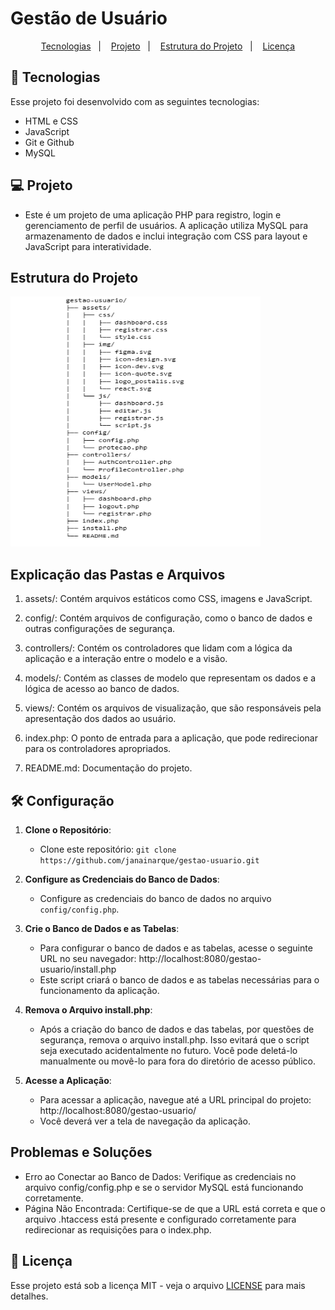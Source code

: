 # Gestão de Usuário

<p align="center">
  <a href="#-tecnologias">Tecnologias</a>&nbsp;&nbsp;&nbsp;|&nbsp;&nbsp;&nbsp;
  <a href="#-projeto">Projeto</a>&nbsp;&nbsp;&nbsp;|&nbsp;&nbsp;&nbsp;
  <a href="#-projeto">Estrutura do Projeto</a>&nbsp;&nbsp;&nbsp;|&nbsp;&nbsp;&nbsp;
  <a href="#memo-licença">Licença</a>
</p>


## 🚀 Tecnologias

Esse projeto foi desenvolvido com as seguintes tecnologias:

- HTML e CSS
- JavaScript
- Git e Github
- MySQL


## 💻 Projeto

* Este é um projeto de uma aplicação PHP para registro, login e gerenciamento de perfil de usuários. 
A aplicação utiliza MySQL para armazenamento de dados e inclui integração com CSS para layout e JavaScript para interatividade.


## Estrutura do Projeto

<img src="assets/img/estrutura_pastas.png" alt="Estrutura do Projeto" width="400" height="400">


## Explicação das Pastas e Arquivos

1. assets/: Contém arquivos estáticos como CSS, imagens e JavaScript.

2. config/: Contém arquivos de configuração, como o banco de dados e outras configurações de segurança.

3. controllers/: Contém os controladores que lidam com a lógica da aplicação e a interação entre o modelo e a visão.

4. models/: Contém as classes de modelo que representam os dados e a lógica de acesso ao banco de dados.

5. views/: Contém os arquivos de visualização, que são responsáveis pela apresentação dos dados ao usuário.

6. index.php: O ponto de entrada para a aplicação, que pode redirecionar para os controladores apropriados.

7. README.md: Documentação do projeto.


## 🛠️ Configuração

1. **Clone o Repositório**: 
   - Clone este repositório: `git clone https://github.com/janainarque/gestao-usuario.git `

2. **Configure as Credenciais do Banco de Dados**: 
   - Configure as credenciais do banco de dados no arquivo `config/config.php`.

3. **Crie o Banco de Dados e as Tabelas**:
   - Para configurar o banco de dados e as tabelas, acesse o seguinte URL no seu navegador: http://localhost:8080/gestao-usuario/install.php
   - Este script criará o banco de dados e as tabelas necessárias para o funcionamento da aplicação.

4. **Remova o Arquivo install.php**:
   - Após a criação do banco de dados e das tabelas, por questões de segurança, remova o arquivo install.php. Isso evitará que o script seja executado acidentalmente no futuro. Você pode deletá-lo manualmente ou movê-lo para fora do diretório de acesso público.

5. **Acesse a Aplicação**:
   - Para acessar a aplicação, navegue até a URL principal do projeto: http://localhost:8080/gestao-usuario/
   - Você deverá ver a tela de navegação da aplicação.

## Problemas e Soluções
   - Erro ao Conectar ao Banco de Dados: Verifique as credenciais no arquivo config/config.php e se o servidor MySQL está funcionando corretamente.
   - Página Não Encontrada: Certifique-se de que a URL está correta e que o arquivo .htaccess está presente e configurado corretamente para redirecionar as requisições para o index.php.


## :memo: Licença

Esse projeto está sob a licença MIT - veja o arquivo [LICENSE](LICENSE) para mais detalhes.
